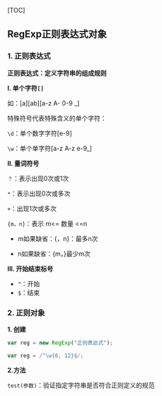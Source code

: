 [TOC]

## RegExp正则表达式对象

### 1. 正则表达式

**正则表达式：定义字符串的组成规则**

**I. 单个字符`[]`**

如：[a][ab][a-z A- 0-9 _]

特殊符号代表特殊含义的单个字符：

`\d`：单个数字字符[e-9]

`\w`：单个单字符[a-z A-z e-9_]

**II. 量词符号**

`？`：表示出现0次或1次

`*`：表示出现0次或多次

`+`：出现1次或多次

`{m，n}`：表示 m<= 数量 <=n

- m如果缺省：{，n}：最多n次

- n如果缺省：{m，}最少m次

**III. 开始结束标号**

- `^`：开始
- `$`：结束

### 2. 正则对象

**1. 创建**

```javascript
var reg = new RegExp("正则表达式");
```

```javascript
var reg = /^\w{6, 12}$/;
```



**2.方法**

`test(参数)`：验证指定字符串是否符合正则定义的规范 

